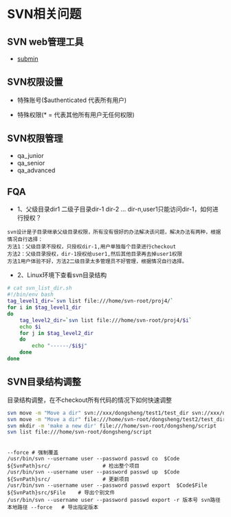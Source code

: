 # SVN相关问题
## SVN web管理工具
- [submin](https://supermind.nl/submin/)

## SVN权限设置
- 特殊账号($authenticated 代表所有用户)

- 特殊权限(* = 代表其他所有用户无任何权限)

## SVN权限管理
- qa_junior
- qa_senior
- qa_advanced

## FQA
- 1、父级目录dir1 二级子目录dir-1 dir-2 ... dir-n,user1只能访问dir-1，如何进行授权？
``` text
svn设计是子目录继承父级目录权限，所有没有很好的办法解决该问题，解决办法有两种，根据情况自行选择：
方法1：父级目录不授权，只授权dir-1,用户单独每个目录进行checkout
方法2：父级目录授权，dir-1授权给user1,然后其他目录再去掉user1权限
方法1用户体验不好，方法2二级目录太多管理员不好管理，根据情况自行选择。
```
- 2、Linux环境下查看svn目录结构
``` bash
# cat svn_list_dir.sh
#!/bin/env bash
tag_level1_dir=`svn list file:///home/svn-root/proj4/`
for i in $tag_level1_dir
do
    tag_level2_dir=`svn list file:///home/svn-root/proj4/$i`
    echo $i
    for j in $tag_level2_dir
    do
        echo "------/$i$j"
    done
done
```
## SVN目录结构调整
目录结构调整，在不checkout所有代码的情况下如何快速调整
``` bash
svn move -m "Move a dir" svn://xxx/dongsheng/test1/test_dir svn://xxx/dongsheng/test2/test_dir
svn move -m "Move a dir" file:///home/svn-root/dongsheng/test2/test_dir file:///home/svn-root/dongsheng/test1/test_dir
svn mkdir -m 'make a new dir' file:///home/svn-root/dongsheng/script
svn list file:///home/svn-root/dongsheng/script
```

##
```
--force # 强制覆盖
/usr/bin/svn --username user --password passwd co  $Code  ${SvnPath}src/                 # 检出整个项目
/usr/bin/svn --username user --password passwd up  $Code  ${SvnPath}src/                 # 更新项目
/usr/bin/svn --username user --password passwd export  $Code$File ${SvnPath}src/$File    # 导出个别文件
/usr/bin/svn --username user --password passwd export -r 版本号 svn路径 本地路径 --force   # 导出指定版本
```

